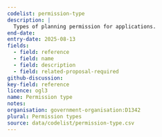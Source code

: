 ```yaml
---
codelist: permission-type
description: |
  Types of planning permission for applications.
end-date:
entry-date: 2025-08-13
fields:
  - field: reference
  - field: name
  - field: description
  - field: related-proposal-required
github-discussion: 
key-field: reference
licence: ogl3
name: Permission type
notes:
organisation: government-organisation:D1342
plural: Permission types
source: data/codelist/permission-type.csv
---
```

